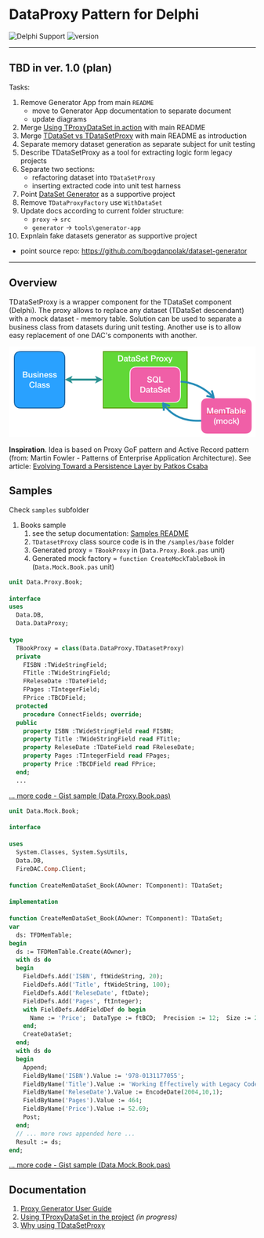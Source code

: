 ﻿# DataProxy Pattern for Delphi

![ Delphi Support ](https://img.shields.io/badge/Delphi%20Support-%20XE8%20..%2010.3%20Rio-blue.svg)
![ version ](https://img.shields.io/badge/version-%200.9-yellow.svg)

-------------------------------------------------------------------
## TBD in ver. 1.0 (plan)

Tasks:
1) Remove Generator App from main `README`
   - move to Generator App documentation to separate document
   - update diagrams
2) Merge [Using TProxyDataSet in action](https://github.com/bogdanpolak/delphi-dataproxy/blob/master/doc/using-proxy.md) with main README
3) Merge [TDataSet vs TDataSetProxy](https://github.com/bogdanpolak/delphi-dataproxy/blob/master/doc/compare-dataset-vs-proxy.md) with main README as introduction
4) Separate memory dataset generation as separate subject for unit testing
5) Describe TDataSetProxy as a tool for extracting logic form legacy projects
6) Separate two sections:
   * refactoring dataset into `TDataSetProxy`
   * inserting extracted code into unit test harness
7) Point [DataSet Generator](https://github.com/bogdanpolak/dataset-generator) as a supportive project
8) Remove `TDataProxyFactory` use `WithDataSet`
9) Update docs according to current folder structure:
   * `proxy` -> `src`
   * `generator` -> `tools\generator-app`
10) Expnlain fake datasets generator as supportive project
   * point source repo: https://github.com/bogdanpolak/dataset-generator


-------------------------------------------------------------------
## Overview

TDataSetProxy is a wrapper component for the TDataSet component (Delphi). The proxy allows to replace any dataset (TDataSet descendant) with a mock dataset - memory table. Solution can be used to separate a business class from  datasets during unit testing. Another use is to allow easy replacement of one DAC's components with another.

![](./doc/resources/datasetproxy-01.png)

**Inspiration**. Idea is based on Proxy GoF pattern and Active Record pattern (from: Martin Fowler - Patterns of Enterprise Application Architecture). See article: [Evolving Toward a Persistence Layer by Patkos Csaba](https://code.tutsplus.com/tutorials/evolving-toward-a-persistence-layer--net-27138)

## Samples

Check `samples` subfolder

1) Books sample
    1) see the setup documentation: [Samples README](./samples/README.md)
    1) `TDatasetProxy` class source code is in the `/samples/base` folder
    1) Generated proxy = `TBookProxy` in (`Data.Proxy.Book.pas` unit)
    1) Generated mock factory = `function CreateMockTableBook` in (`Data.Mock.Book.pas` unit)

```pas
unit Data.Proxy.Book;

interface
uses
  Data.DB,
  Data.DataProxy;

type
  TBookProxy = class(Data.DataProxy.TDatasetProxy)
  private
    FISBN :TWideStringField;
    FTitle :TWideStringField;
    FReleseDate :TDateField;
    FPages :TIntegerField;
    FPrice :TBCDField;
  protected
    procedure ConnectFields; override;
  public
    property ISBN :TWideStringField read FISBN;
    property Title :TWideStringField read FTitle;
    property ReleseDate :TDateField read FReleseDate;
    property Pages :TIntegerField read FPages;
    property Price :TBCDField read FPrice;
  end;
  ...
```
[... more code - Gist sample (Data.Proxy.Book.pas)](https://gist.github.com/bogdanpolak/b13f0c5a677c3401734918dbfa7ae755)

```pas
unit Data.Mock.Book;

interface

uses
  System.Classes, System.SysUtils,
  Data.DB,
  FireDAC.Comp.Client;

function CreateMemDataSet_Book(AOwner: TComponent): TDataSet;

implementation

function CreateMemDataSet_Book(AOwner: TComponent): TDataSet;
var
  ds: TFDMemTable;
begin
  ds := TFDMemTable.Create(AOwner);
  with ds do
  begin
    FieldDefs.Add('ISBN', ftWideString, 20);
    FieldDefs.Add('Title', ftWideString, 100);
    FieldDefs.Add('ReleseDate', ftDate);
    FieldDefs.Add('Pages', ftInteger);
    with FieldDefs.AddFieldDef do begin
      Name := 'Price';  DataType := ftBCD;  Precision := 12;  Size := 2;
    end;
    CreateDataSet;
  end;
  with ds do
  begin
    Append;
    FieldByName('ISBN').Value := '978-0131177055';
    FieldByName('Title').Value := 'Working Effectively with Legacy Code';
    FieldByName('ReleseDate').Value := EncodeDate(2004,10,1);
    FieldByName('Pages').Value := 464;
    FieldByName('Price').Value := 52.69;
    Post;
  end;
  // ... more rows appended here ...
  Result := ds;
end;
```
[... more code - Gist sample (Data.Mock.Book.pas)](https://gist.github.com/bogdanpolak/1622fcc3e4f1185fb4ead8263c9b8b31)

## Documentation

1. [Proxy Generator User Guide](doc/generator-app-guide.md)
1. [Using TProxyDataSet in the project](doc/using-proxy.md) *(in progress)*
1. [Why using TDataSetProxy](./doc/compare-dataset-vs-proxy.md)
